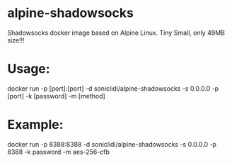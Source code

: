# alpine-shadowsocks
Shadowsocks docker image based on Alpine Linux.
Tiny Small, only 49MB size!!!

# Usage:
docker run -p [port]:[port] -d soniclidi/alpine-shadowsocks -s 0.0.0.0 -p [port] -k [password] -m [method]

# Example:
docker run -p 8388:8388 -d soniclidi/alpine-shadowsocks -s 0.0.0.0 -p 8388 -k password -m aes-256-cfb 
